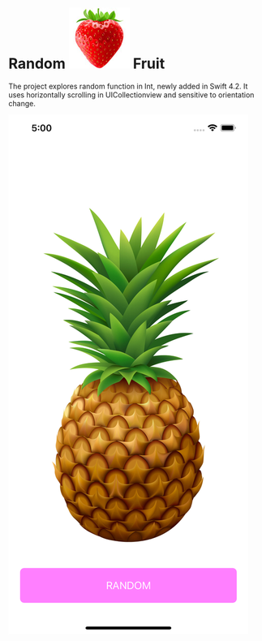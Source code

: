 
# Random ![Random Fruit Logo](./pix/strawberry-app-120.jpg) Fruit # 

The project explores random function in Int, newly added in Swift 4.2. It uses horizontally scrolling in UICollectionview and sensitive to orientation change.

![Random Fruit Logo](./pix/pineapple-ss.png )


